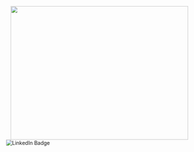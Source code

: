 

<!--

Here are some ideas to get you started:

- 🔭 I’m currently working on ...
- 🌱 I’m currently learning ...
- 👯 I’m looking to collaborate on ...
- 🤔 I’m looking for help with ...
- 💬 Ask me about ...
- 📫 How to reach me: ...
- 😄 Pronouns: ...
- ⚡ Fun fact: ...
-->

<div class="header"align="center">
  <img src="https://media2.giphy.com/media/v1.Y2lkPTc5MGI3NjExZjA2OTMzNWRjMTg1ZjA0NGRjOTBkNDY0OGQ1ZjVjNjM4MTI2NzBkYyZjdD1n/vzO0Vc8b2VBLi/giphy.gif" width="480" height="360"/>
 </div>
 <div class="badges">
    <img src="https://img.shields.io/badge/LinkedIn-blue?logo=linkedin&logoColor=white&style=for-the-badge" alt="LinkedIn Badge"/>
  </div>
